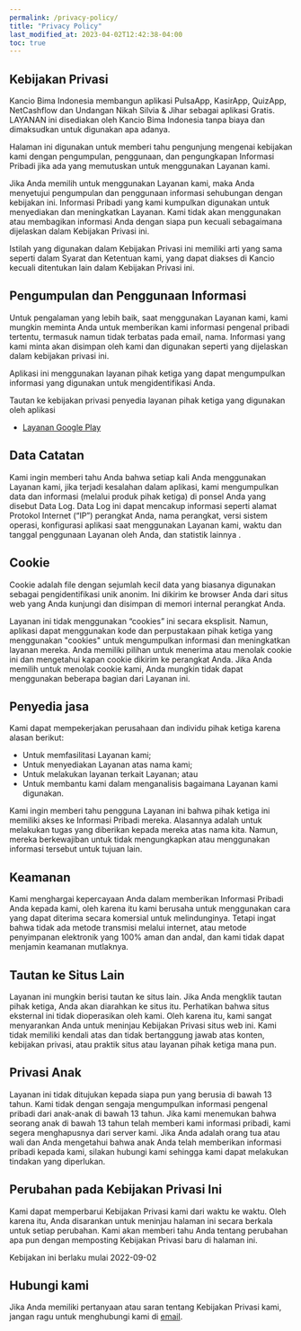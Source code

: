 ```yaml
---
permalink: /privacy-policy/
title: "Privacy Policy"
last_modified_at: 2023-04-02T12:42:38-04:00
toc: true
---
```


## Kebijakan Privasi

Kancio Bima Indonesia membangun aplikasi PulsaApp, KasirApp, QuizApp, NetCashflow dan Undangan Nikah Silvia & Jihar sebagai aplikasi Gratis. LAYANAN ini disediakan oleh Kancio Bima Indonesia tanpa biaya dan dimaksudkan untuk digunakan apa adanya.

Halaman ini digunakan untuk memberi tahu pengunjung mengenai kebijakan kami dengan pengumpulan, penggunaan, dan pengungkapan Informasi Pribadi jika ada yang memutuskan untuk menggunakan Layanan kami.

Jika Anda memilih untuk menggunakan Layanan kami, maka Anda menyetujui pengumpulan dan penggunaan informasi sehubungan dengan kebijakan ini. Informasi Pribadi yang kami kumpulkan digunakan untuk menyediakan dan meningkatkan Layanan. Kami tidak akan menggunakan atau membagikan informasi Anda dengan siapa pun kecuali sebagaimana dijelaskan dalam Kebijakan Privasi ini.

Istilah yang digunakan dalam Kebijakan Privasi ini memiliki arti yang sama seperti dalam Syarat dan Ketentuan kami, yang dapat diakses di Kancio kecuali ditentukan lain dalam Kebijakan Privasi ini.

## Pengumpulan dan Penggunaan Informasi

Untuk pengalaman yang lebih baik, saat menggunakan Layanan kami, kami mungkin meminta Anda untuk memberikan kami informasi pengenal pribadi tertentu, termasuk namun tidak terbatas pada email, nama. Informasi yang kami minta akan disimpan oleh kami dan digunakan seperti yang dijelaskan dalam kebijakan privasi ini.

Aplikasi ini menggunakan layanan pihak ketiga yang dapat mengumpulkan informasi yang digunakan untuk mengidentifikasi Anda.

Tautan ke kebijakan privasi penyedia layanan pihak ketiga yang digunakan oleh aplikasi

* [Layanan Google Play](https://www.google.com/policies/privacy/)

## Data Catatan

Kami ingin memberi tahu Anda bahwa setiap kali Anda menggunakan Layanan kami, jika terjadi kesalahan dalam aplikasi, kami mengumpulkan data dan informasi (melalui produk pihak ketiga) di ponsel Anda yang disebut Data Log. Data Log ini dapat mencakup informasi seperti alamat Protokol Internet (“IP”) perangkat Anda, nama perangkat, versi sistem operasi, konfigurasi aplikasi saat menggunakan Layanan kami, waktu dan tanggal penggunaan Layanan oleh Anda, dan statistik lainnya .

## Cookie

Cookie adalah file dengan sejumlah kecil data yang biasanya digunakan sebagai pengidentifikasi unik anonim. Ini dikirim ke browser Anda dari situs web yang Anda kunjungi dan disimpan di memori internal perangkat Anda.

Layanan ini tidak menggunakan “cookies” ini secara eksplisit. Namun, aplikasi dapat menggunakan kode dan perpustakaan pihak ketiga yang menggunakan "cookies" untuk mengumpulkan informasi dan meningkatkan layanan mereka. Anda memiliki pilihan untuk menerima atau menolak cookie ini dan mengetahui kapan cookie dikirim ke perangkat Anda. Jika Anda memilih untuk menolak cookie kami, Anda mungkin tidak dapat menggunakan beberapa bagian dari Layanan ini.

## Penyedia jasa

Kami dapat mempekerjakan perusahaan dan individu pihak ketiga karena alasan berikut:

* Untuk memfasilitasi Layanan kami;
* Untuk menyediakan Layanan atas nama kami;
* Untuk melakukan layanan terkait Layanan; atau
* Untuk membantu kami dalam menganalisis bagaimana Layanan kami digunakan.

Kami ingin memberi tahu pengguna Layanan ini bahwa pihak ketiga ini memiliki akses ke Informasi Pribadi mereka. Alasannya adalah untuk melakukan tugas yang diberikan kepada mereka atas nama kita. Namun, mereka berkewajiban untuk tidak mengungkapkan atau menggunakan informasi tersebut untuk tujuan lain.

## Keamanan

Kami menghargai kepercayaan Anda dalam memberikan Informasi Pribadi Anda kepada kami, oleh karena itu kami berusaha untuk menggunakan cara yang dapat diterima secara komersial untuk melindunginya. Tetapi ingat bahwa tidak ada metode transmisi melalui internet, atau metode penyimpanan elektronik yang 100% aman dan andal, dan kami tidak dapat menjamin keamanan mutlaknya.

## Tautan ke Situs Lain

Layanan ini mungkin berisi tautan ke situs lain. Jika Anda mengklik tautan pihak ketiga, Anda akan diarahkan ke situs itu. Perhatikan bahwa situs eksternal ini tidak dioperasikan oleh kami. Oleh karena itu, kami sangat menyarankan Anda untuk meninjau Kebijakan Privasi situs web ini. Kami tidak memiliki kendali atas dan tidak bertanggung jawab atas konten, kebijakan privasi, atau praktik situs atau layanan pihak ketiga mana pun.

## Privasi Anak

Layanan ini tidak ditujukan kepada siapa pun yang berusia di bawah 13 tahun. Kami tidak dengan sengaja mengumpulkan informasi pengenal pribadi dari anak-anak di bawah 13 tahun. Jika kami menemukan bahwa seorang anak di bawah 13 tahun telah memberi kami informasi pribadi, kami segera menghapusnya dari server kami. Jika Anda adalah orang tua atau wali dan Anda mengetahui bahwa anak Anda telah memberikan informasi pribadi kepada kami, silakan hubungi kami sehingga kami dapat melakukan tindakan yang diperlukan.

## Perubahan pada Kebijakan Privasi Ini

Kami dapat memperbarui Kebijakan Privasi kami dari waktu ke waktu. Oleh karena itu, Anda disarankan untuk meninjau halaman ini secara berkala untuk setiap perubahan. Kami akan memberi tahu Anda tentang perubahan apa pun dengan memposting Kebijakan Privasi baru di halaman ini.

Kebijakan ini berlaku mulai 2022-09-02

## Hubungi kami

Jika Anda memiliki pertanyaan atau saran tentang Kebijakan Privasi kami, jangan ragu untuk menghubungi kami di [email](kancio.indonesia@gmail.com).
